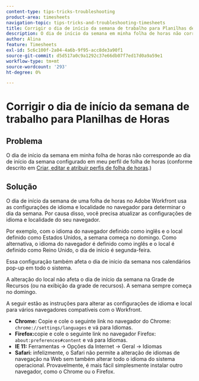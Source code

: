 ```yaml
---
content-type: tips-tricks-troubleshooting
product-area: timesheets
navigation-topic: tips-tricks-and-troubleshooting-timesheets
title: Corrigir o dia de início da semana de trabalho para Planilhas de Horas
description: O dia de início da semana em minha folha de horas não corresponde ao dia de início da semana configurado em meu perfil de folha de horas.
author: Alina
feature: Timesheets
exl-id: 5c6c100f-2a04-4a6b-9f95-acc8de3a90f1
source-git-commit: d5d517a0c9a1292c37e66db07f7ed17d0a9a59e1
workflow-type: tm+mt
source-wordcount: '293'
ht-degree: 0%

---
```


# Corrigir o dia de início da semana de trabalho para Planilhas de Horas

## Problema

O dia de início da semana em minha folha de horas não corresponde ao dia de início da semana configurado em meu perfil de folha de horas (conforme descrito em [Criar, editar e atribuir perfis de folha de horas](../../timesheets/create-and-manage-timesheets/create-timesheet-profiles.md).)

## Solução

O dia de início da semana de uma folha de horas no Adobe Workfront usa as configurações de idioma e localidade no navegador para determinar o dia da semana. Por causa disso, você precisa atualizar as configurações de idioma e localidade do seu navegador.

Por exemplo, com o idioma do navegador definido como inglês e o local definido como Estados Unidos, a semana começa no domingo. Como alternativa, o idioma do navegador é definido como inglês e o local é definido como Reino Unido, o dia de início é segunda-feira.

Essa configuração também afeta o dia de início da semana nos calendários pop-up em todo o sistema.

A alteração do local não afeta o dia de início da semana na Grade de Recursos (ou na exibição da grade de recursos). A semana sempre começa no domingo.

A seguir estão as instruções para alterar as configurações de idioma e local para vários navegadores compatíveis com o Workfront.

* **Chrome:** Copie e cole o seguinte link no navegador do Chrome: `chrome://settings/languages` e vá para Idiomas.
* **Firefox:**&#x200B;copie e cole o seguinte link no navegador Firefox: `about:preferences#content` e vá para Idiomas.
* **IE 11:** Ferramentas -> Opções da Internet -> Geral -> Idiomas
* **Safari:** infelizmente, o Safari não permite a alteração de idiomas de navegação na Web sem também alterar todo o idioma do sistema operacional. Provavelmente, é mais fácil simplesmente instalar outro navegador, como o Chrome ou o Firefox.


